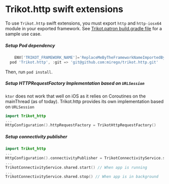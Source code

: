 # Trikot.http swift extensions
To use `Trikot.http` swift extensions, you must export `http` and `http-iosx64` module in your exported framework. See [Trikot.patron build.gradle file](https://github.com/mirego/trikot.patron/blob/master/common/build.gradle) for a sample use case.

##### Setup Pod dependency
```groovy
    ENV['TRIKOT_FRAMEWORK_NAME']='ReplaceMeByTheFrameworkNameImportedByCocoaPods'
  pod 'Trikot.http', :git => 'git@github.com:mirego/trikot.http.git'
```
Then, run `pod install`.

##### Setup HTTPRequestFactory Implementation based on `URLSession`
`ktor` does not work that well on iOS as it relies on Coroutines on the mainThread (as of today). Trikot.http provides its own implementation based on `URLSession`

```swift
import Trikot_http
...
HttpConfiguration().httpRequestFactory = TrikotHttpRequestFactory()
```

##### Setup connectivity publisher
```swift
import Trikot_http
...
HttpConfiguration().connectivityPublisher = TrikotConnectivityService.shared.publisher
...
TrikotConnectivityService.shared.start() // When app is running
...
TrikotConnectivityService.shared.stop() // When app is in background
```
